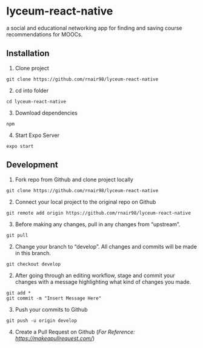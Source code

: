 # lyceum-react-native
a social and educational networking app for finding and saving course recommendations for MOOCs. 

## Installation

1. Clone project

```
git clone https://github.com/rnair98/lyceum-react-native
```

2. cd into folder

```
cd lyceum-react-native
```

3. Download dependencies

```
npm
```

4. Start Expo Server

```
expo start
```

## Development

1. Fork repo from Github and clone project locally

```
git clone https://github.com/rnair98/lyceum-react-native
```

2. Connect your local project to the original repo on Github

```
git remote add origin https://github.com/rnair98/lyceum-react-native
```

3. Before making any changes, pull in any changes from “upstream”.

```
git pull
```

2. Change your branch to “develop”. All changes and commits will be made in this branch.

```
git checkout develop
```

2. After going through an editing workflow, stage and commit your changes with a message highlighting what kind of changes you made.

```
git add *
git commit -m "Insert Message Here"
```

3. Push your commits to Github

```
git push -u origin develop
```

4. Create a Pull Request on Github (*For Reference: https://makeapullrequest.com/*) 
